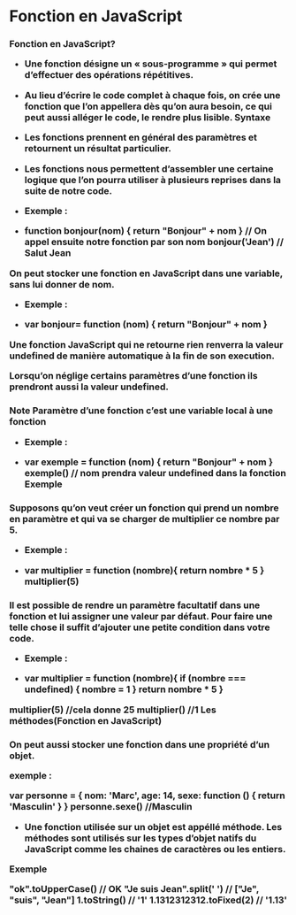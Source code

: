 <h1> Fonction en JavaScript

<h3> Fonction en JavaScript?

- Une fonction désigne un « sous-programme » qui permet d’effectuer des opérations répétitives.

- Au lieu d’écrire le code complet à chaque fois, on crée une fonction que l’on appellera dès qu’on aura besoin, ce qui peut aussi alléger le code, le rendre plus lisible.
Syntaxe

- Les fonctions prennent en général des paramètres et retournent un résultat particulier.

- Les fonctions nous permettent d’assembler une certaine logique que l’on pourra utiliser à plusieurs reprises dans la suite de notre code.

- Exemple :

- function bonjour(nom) {
    return "Bonjour" + nom
}
// On appel ensuite notre fonction par son nom
bonjour('Jean') // Salut Jean

On peut stocker une fonction en JavaScript dans une variable, sans lui donner de nom.

- Exemple :

- var bonjour= function (nom) {
    return "Bonjour" + nom
}

Une fonction JavaScript qui ne retourne rien renverra la valeur undefined de manière automatique à la fin de son execution.

Lorsqu’on néglige certains paramètres d’une fonction ils prendront aussi la valeur undefined.

<h3>Note Paramètre d’une fonction c’est une variable local à une fonction

- Exemple :
	
- var exemple = function (nom) {
    return "Bonjour" + nom
}
exemple() // nom prendra valeur undefined dans la fonction
Exemple

<h3>Supposons qu’on veut créer un fonction qui prend un nombre en paramètre et qui va se charger de multiplier ce nombre par 5.

- Exemple :
	
- var multiplier = function (nombre){
  return nombre * 5
}
multiplier(5)

<h3> Il est possible de rendre un paramètre facultatif dans une fonction et lui assigner une valeur par défaut. Pour faire une telle chose il suffit d’ajouter une petite condition dans votre code.

- Exemple :
	
- var multiplier = function (nombre){
  if (nombre === undefined) {
    nombre = 1
  }
  return nombre * 5
}
 
multiplier(5) //cela donne 25
multiplier() //1
Les méthodes(Fonction en JavaScript)

<h3> On peut aussi stocker une fonction dans une propriété d’un objet.

exemple :
	
var personne = {
    nom: 'Marc',
    age: 14,
    sexe: function () {
        return 'Masculin'
    }
}
personne.sexe() //Masculin

- Une fonction utilisée sur un objet est appéllé méthode. Les méthodes sont utilisés sur les types d’objet natifs du JavaScript comme les chaines de caractères ou les entiers.

Exemple
	
"ok".toUpperCase() // OK
"Je suis Jean".split(' ') // ["Je", "suis", "Jean"]
1.toString() // '1'
1.1312312312.toFixed(2) // '1.13'
